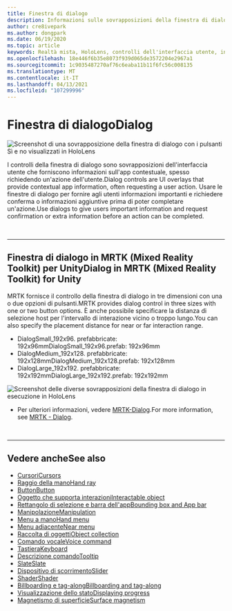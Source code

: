 ```yaml
---
title: Finestra di dialogo
description: Informazioni sulle sovrapposizioni della finestra di dialogo in MRTK e su come usarle nelle applicazioni di realtà mista.
author: cre8ivepark
ms.author: dongpark
ms.date: 06/19/2020
ms.topic: article
keywords: Realtà mista, HoloLens, controlli dell'interfaccia utente, interazione, interfaccia utente, UX, progettazione di UX, interfaccia utente spaziale, interazione spaziale, interfaccia utente 3D, UX 3D, auricolare in realtà mista, auricolare di realtà mista di Windows, auricolare della realtà virtuale, HoloLens, MRTK, Toolkit realtà mista
ms.openlocfilehash: 18e446f6b35e8073f939d065de3572204e2967a1
ms.sourcegitcommit: 1c9035487270af76c6eaba11b11f6fc56c008135
ms.translationtype: MT
ms.contentlocale: it-IT
ms.lasthandoff: 04/13/2021
ms.locfileid: "107299996"
---
```

# <a name="dialog"></a><span data-ttu-id="45d4b-104">Finestra di dialogo</span><span class="sxs-lookup"><span data-stu-id="45d4b-104">Dialog</span></span>

![Screenshot di una sovrapposizione della finestra di dialogo con i pulsanti Sì e no visualizzati in HoloLens](images/MRTK_UX_Dialog.jpg)

<span data-ttu-id="45d4b-106">I controlli della finestra di dialogo sono sovrapposizioni dell'interfaccia utente che forniscono informazioni sull'app contestuale, spesso richiedendo un'azione dell'utente.</span><span class="sxs-lookup"><span data-stu-id="45d4b-106">Dialog controls are UI overlays that provide contextual app information, often requesting a user action.</span></span> <span data-ttu-id="45d4b-107">Usare le finestre di dialogo per fornire agli utenti informazioni importanti e richiedere conferma o informazioni aggiuntive prima di poter completare un'azione.</span><span class="sxs-lookup"><span data-stu-id="45d4b-107">Use dialogs to give users important information and request confirmation or extra information before an action can be completed.</span></span>

<br>

---

## <a name="dialog-in-mrtk-mixed-reality-toolkit-for-unity"></a><span data-ttu-id="45d4b-108">Finestra di dialogo in MRTK (Mixed Reality Toolkit) per Unity</span><span class="sxs-lookup"><span data-stu-id="45d4b-108">Dialog in MRTK (Mixed Reality Toolkit) for Unity</span></span>
<span data-ttu-id="45d4b-109">MRTK fornisce il controllo della finestra di dialogo in tre dimensioni con una o due opzioni di pulsanti.</span><span class="sxs-lookup"><span data-stu-id="45d4b-109">MRTK provides dialog control in three sizes with one or two button options.</span></span> <span data-ttu-id="45d4b-110">È anche possibile specificare la distanza di selezione host per l'intervallo di interazione vicino o troppo lungo.</span><span class="sxs-lookup"><span data-stu-id="45d4b-110">You can also specify the placement distance for near or far interaction range.</span></span> 

- <span data-ttu-id="45d4b-111">DialogSmall_192x96. prefabbricate: 192x96mm</span><span class="sxs-lookup"><span data-stu-id="45d4b-111">DialogSmall_192x96.prefab: 192x96mm</span></span>
- <span data-ttu-id="45d4b-112">DialogMedium_192x128. prefabbricate: 192x128mm</span><span class="sxs-lookup"><span data-stu-id="45d4b-112">DialogMedium_192x128.prefab: 192x128mm</span></span>
- <span data-ttu-id="45d4b-113">DialogLarge_192x192. prefabbricate: 192x192mm</span><span class="sxs-lookup"><span data-stu-id="45d4b-113">DialogLarge_192x192.prefab: 192x192mm</span></span>

![Screenshot delle diverse sovrapposizioni della finestra di dialogo in esecuzione in HoloLens](images/MRTK_UX_Dialog_Types.jpg)


* <span data-ttu-id="45d4b-115">Per ulteriori informazioni, vedere [MRTK-Dialog](https://docs.microsoft.com/windows/mixed-reality/mrtk-unity/features/ux-building-blocks/dialog).</span><span class="sxs-lookup"><span data-stu-id="45d4b-115">For more information, see [MRTK - Dialog](https://docs.microsoft.com/windows/mixed-reality/mrtk-unity/features/ux-building-blocks/dialog).</span></span>

<br>

---

## <a name="see-also"></a><span data-ttu-id="45d4b-116">Vedere anche</span><span class="sxs-lookup"><span data-stu-id="45d4b-116">See also</span></span>

* [<span data-ttu-id="45d4b-117">Cursori</span><span class="sxs-lookup"><span data-stu-id="45d4b-117">Cursors</span></span>](cursors.md)
* [<span data-ttu-id="45d4b-118">Raggio della mano</span><span class="sxs-lookup"><span data-stu-id="45d4b-118">Hand ray</span></span>](point-and-commit.md)
* [<span data-ttu-id="45d4b-119">Button</span><span class="sxs-lookup"><span data-stu-id="45d4b-119">Button</span></span>](button.md)
* [<span data-ttu-id="45d4b-120">Oggetto che supporta interazioni</span><span class="sxs-lookup"><span data-stu-id="45d4b-120">Interactable object</span></span>](interactable-object.md)
* [<span data-ttu-id="45d4b-121">Rettangolo di selezione e barra dell'app</span><span class="sxs-lookup"><span data-stu-id="45d4b-121">Bounding box and App bar</span></span>](app-bar-and-bounding-box.md)
* [<span data-ttu-id="45d4b-122">Manipolazione</span><span class="sxs-lookup"><span data-stu-id="45d4b-122">Manipulation</span></span>](direct-manipulation.md)
* [<span data-ttu-id="45d4b-123">Menu a mano</span><span class="sxs-lookup"><span data-stu-id="45d4b-123">Hand menu</span></span>](hand-menu.md)
* [<span data-ttu-id="45d4b-124">Menu adiacente</span><span class="sxs-lookup"><span data-stu-id="45d4b-124">Near menu</span></span>](near-menu.md)
* [<span data-ttu-id="45d4b-125">Raccolta di oggetti</span><span class="sxs-lookup"><span data-stu-id="45d4b-125">Object collection</span></span>](object-collection.md)
* [<span data-ttu-id="45d4b-126">Comando vocale</span><span class="sxs-lookup"><span data-stu-id="45d4b-126">Voice command</span></span>](voice-input.md)
* [<span data-ttu-id="45d4b-127">Tastiera</span><span class="sxs-lookup"><span data-stu-id="45d4b-127">Keyboard</span></span>](keyboard.md)
* [<span data-ttu-id="45d4b-128">Descrizione comando</span><span class="sxs-lookup"><span data-stu-id="45d4b-128">Tooltip</span></span>](tooltip.md)
* [<span data-ttu-id="45d4b-129">Slate</span><span class="sxs-lookup"><span data-stu-id="45d4b-129">Slate</span></span>](slate.md)
* [<span data-ttu-id="45d4b-130">Dispositivo di scorrimento</span><span class="sxs-lookup"><span data-stu-id="45d4b-130">Slider</span></span>](slider.md)
* [<span data-ttu-id="45d4b-131">Shader</span><span class="sxs-lookup"><span data-stu-id="45d4b-131">Shader</span></span>](shader.md)
* [<span data-ttu-id="45d4b-132">Billboarding e tag-along</span><span class="sxs-lookup"><span data-stu-id="45d4b-132">Billboarding and tag-along</span></span>](billboarding-and-tag-along.md)
* [<span data-ttu-id="45d4b-133">Visualizzazione dello stato</span><span class="sxs-lookup"><span data-stu-id="45d4b-133">Displaying progress</span></span>](progress.md)
* [<span data-ttu-id="45d4b-134">Magnetismo di superficie</span><span class="sxs-lookup"><span data-stu-id="45d4b-134">Surface magnetism</span></span>](surface-magnetism.md)
